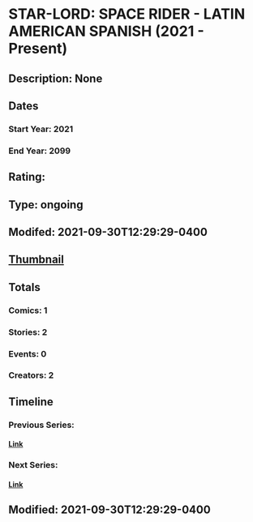# STAR-LORD: SPACE RIDER - LATIN AMERICAN SPANISH (2021 - Present)
## Description: None
## Dates
### Start Year: 2021
### End Year: 2099
## Rating: 
## Type: ongoing
## Modifed: 2021-09-30T12:29:29-0400
## [Thumbnail](http://i.annihil.us/u/prod/marvel/i/mg/b/40/image_not_available.jpg)
## Totals
### Comics: 1
### Stories: 2
### Events: 0
### Creators: 2
## Timeline
### Previous Series: 
#### [Link]()
### Next Series: 
#### [Link]()
## Modified: 2021-09-30T12:29:29-0400